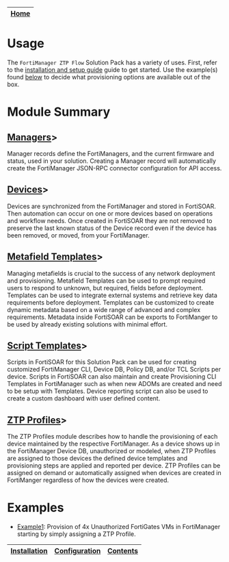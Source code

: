 | [Home](../README.md) |
|--------------------------------------------|

# Usage

The `FortiManager ZTP Flow` Solution Pack has a variety of uses. First, refer to the [installation and setup guide](setup.md) guide to get started. Use the example(s) found [below](#examples) to decide what provisioning options are available out of the box.

# Module Summary

## [Managers](./usage/managers.md)>
Manager records define the FortiManagers, and the current firmware and status, used in your solution. Creating a Manager record will automatically create the FortiManager JSON-RPC connector configuration for API access. 

## [Devices](./usage/devices.md)>
Devices are synchronized from the FortiManager and stored in FortiSOAR. Then automation can occur on one or more devices based on operations and workflow needs. Once created in FortiSOAR they are not removed to preserve the last known status of the Device record even if the device has been removed, or moved, from your FortiManager. 

## [Metafield Templates](./usage/metafield_templates.md)>
Managing metafields is crucial to the success of any network deployment and provisioning.  Metafield Templates can be used to prompt required users to respond to unknown, but required, fields before deployment. Templates can be used to integrate external systems and retrieve key data requirements before deployment. Templates can be customized to create dynamic metadata based on a wide range of advanced and complex requirements. Metadata inside FortiSOAR can be exports to FortiManger to be used by already existing solutions with minimal effort. 

## [Script Templates](./usage/script_templates.md)>
Scripts in FortiSOAR for this Solution Pack can be used for creating customized FortiManager CLI, Device DB, Policy DB, and/or TCL Scripts per device. Scripts in FortiSOAR can also maintain and create Provisioning CLI Templates in FortiManager such as when new ADOMs are created and need to be setup with Templates. Device reporting script can also be used to create a custom dashboard with user defined content.  

## [ZTP Profiles](./usage/ztp_profiles.md)>
The ZTP Profiles module describes how to handle the provisioning of each device maintained by the respective FortiManager. As a device shows up in the FortiManager Device DB, unauthorized or modeled, when ZTP Profiles are assigned to those devices the defined device templates and provisioning steps are applied and reported per device. ZTP Profiles can be assigned on demand or automatically assigned when devices are created in FortiManger regardless of how the devices were created.

# Examples

 * [Example1](./usage/example1.md): Provision of 4x Unauthorized FortiGates VMs in FortiManager starting by simply assigning a ZTP Profile.

| [Installation](./setup.md#installation) | [Configuration](./setup.md#configuration) | [Contents](./contents.md) |
|-----------------------------------------|-------------------------------------------|---------------------------|